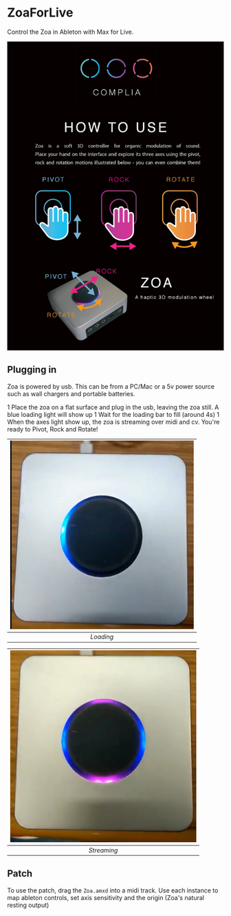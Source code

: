 # ZoaForLive
Control the Zoa in Ableton with Max for Live. 

![Alt text](/HowToUse.jpg?raw=true "Title")


## Plugging in

Zoa is powered by usb. This can be from a PC/Mac or a 5v power source such as wall chargers and portable batteries. 

1 Place the zoa on a flat surface and plug in the usb, leaving the zoa still. A blue loading light will show up
1 Wait for the loading bar to fill (around 4s)
1 When the axes light show up, the zoa is streaming over midi and cv. You're ready to Pivot, Rock and Rotate! 

| ![Alt text](/Step1.png?raw=true "Title") |
|:--:| 
| *Loading* |

| ![Alt text](/Step3.png?raw=true "Title") |
|:--:| 
| *Streaming* |

## Patch
To use the patch, drag the `Zoa.amxd` into a midi track. Use each instance to map ableton controls, set axis sensitivity and the origin (Zoa's natural resting output) 
